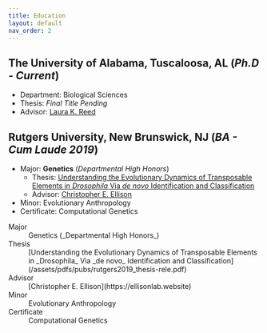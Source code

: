 ```yaml
---
title: Education
layout: default
nav_order: 2
---
```



## **The University of Alabama**, Tuscaloosa, AL (_Ph.D - Current_)

- Department: Biological Sciences
- Thesis: _Final Title Pending_
- Advisor: [Laura K. Reed](https://flygxe.ua.edu)


## **Rutgers University**, New Brunswick, NJ (_BA - Cum Laude 2019_)

- Major: **Genetics** (_Departmental High Honors_)
	- Thesis: [Understanding the Evolutionary Dynamics of Transposable Elements in _Drosophila_ Via _de novo_ Identification and Classification](/assets/pdfs/pubs/rutgers2019_thesis-rele.pdf)
	- Advisor: [Christopher E. Ellison](https://ellisonlab.website)
- Minor: Evolutionary Anthropology
- Certificate: Computational Genetics

<dl>
  <dt>Major</dt>
  <dd>Genetics (_Departmental High Honors_)</dd>
  <dt>Thesis</dt>
  <dd>[Understanding the Evolutionary Dynamics of Transposable Elements in _Drosophila_ Via _de novo_ Identification and Classification](/assets/pdfs/pubs/rutgers2019_thesis-rele.pdf)</dd>
  <dt>Advisor</dt>
  <dd>[Christopher E. Ellison](https://ellisonlab.website)</dd>
  <dt>Minor</dt>
  <dd>Evolutionary Anthropology</dd>
  <dt>Certificate</dt>
  <dd>Computational Genetics</dd>
</dl>
